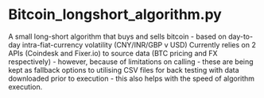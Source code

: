 # Bitcoin_longshort_algorithm.py
A small long-short algorithm that buys and sells bitcoin - based on day-to-day intra-fiat-currency volatility (CNY/INR/GBP v USD)
Currently relies on 2 APIs (Coindesk and Fixer.io) to source data (BTC pricing and FX respectively) - however, because of limitations on calling - these are being
kept as fallback options to utilising CSV files for back testing with data downloaded prior to execution - this also helps with 
the speed of algorithm execution.


